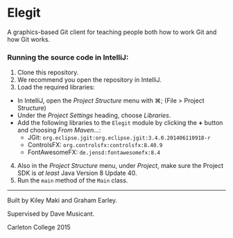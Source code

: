 # Elegit
A graphics-based Git client for teaching people both how to work Git and how Git works.

### Running the source code in IntelliJ:
1. Clone this repository.
2. We recommend you open the repository in IntelliJ.
3. Load the required libraries:
 - In IntelliJ, open the *Project Structure* menu with ⌘; (File > Project Structure)
 - Under the *Project Settings* heading, choose *Libraries*.
 - Add the following libraries to the `Elegit` module by clicking the **+** button and choosing *From Maven...*:
     - JGit: `org.eclipse.jgit:org.eclipse.jgit:3.4.0.201406110918-r`
     - ControlsFX: `org.controlsfx:controlsfx:8.40.9`
     - FontAwesomeFX: `de.jensd:fontawesomefx:8.4`
4. Also in the *Project Structure* menu, under *Project*, make sure the Project SDK is *at least* Java Version 8 Update 40.
5. Run the `main` method of the `Main` class.

***

Built by Kiley Maki and Graham Earley.

Supervised by Dave Musicant.

Carleton College 2015
